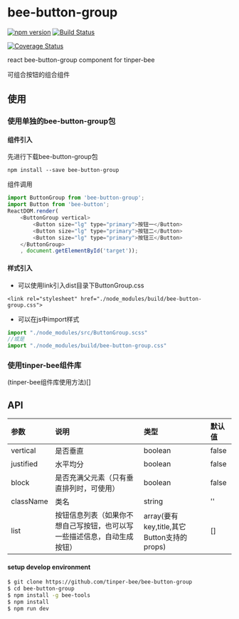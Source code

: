 # bee-button-group

[![npm version](https://img.shields.io/npm/v/bee-button-group.svg)](https://www.npmjs.com/package/bee-button-group)
[![Build Status](https://img.shields.io/travis/tinper-bee/bee-button-group/master.svg)](https://travis-ci.org/tinper-bee/bee-button-group)

[![Coverage Status](https://coveralls.io/repos/github/tinper-bee/bee-button-group/badge.svg?branch=master)](https://coveralls.io/github/tinper-bee/bee-button-group?branch=master)



react bee-button-group component for tinper-bee

可组合按钮的组合组件



## 使用

### 使用单独的bee-button-group包
#### 组件引入
先进行下载bee-button-group包
```
npm install --save bee-button-group
```
组件调用
```js
import ButtonGroup from 'bee-button-group';
import Button from 'bee-button';
ReactDOM.render(
    <ButtonGroup vertical>
        <Button size="lg" type="primary">按钮一</Button>
        <Button size="lg" type="primary">按钮二</Button>
        <Button size="lg" type="primary">按钮三</Button>
    </ButtonGroup>
    , document.getElementById('target'));
```
#### 样式引入
- 可以使用link引入dist目录下ButtonGroup.css
```
<link rel="stylesheet" href="./node_modules/build/bee-button-group.css">
```
- 可以在js中import样式
```js
import "./node_modules/src/ButtonGroup.scss"
//或是
import "./node_modules/build/bee-button-group.css"
```

### 使用tinper-bee组件库
(tinper-bee组件库使用方法)[]



## API

|参数|说明|类型|默认值|
|:---|:-----|:----|:------|
|vertical|是否垂直|boolean|false|
|justified|水平均分|boolean|false|
|block|是否充满父元素（只有垂直排列时，可使用）|boolean|false|
|className|类名|string|''|
|list|按钮信息列表（如果你不想自己写按钮，也可以写一些描述信息，自动生成按钮）|array(要有key,title,其它Button支持的props)|[]|


#### setup develop environment

```sh
$ git clone https://github.com/tinper-bee/bee-button-group
$ cd bee-button-group
$ npm install -g bee-tools
$ npm install
$ npm run dev
```
